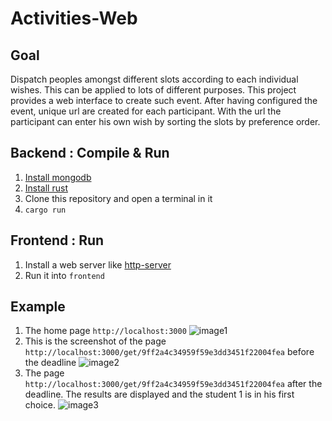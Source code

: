 # Activities-Web

## Goal

Dispatch peoples amongst different slots according to each individual wishes.
This can be applied to lots of different purposes.
This project provides a web interface to create such event.
After having configured the event, unique url are created for each participant.
With the url the participant can enter his own wish by sorting the slots by preference order.

## Backend : Compile & Run

1. [Install mongodb](https://www.mongodb.com)
2. [Install rust](https://www.rust-lang.org/en-US/downloads.html)
3. Clone this repository and open a terminal in it
4. `cargo run`

## Frontend : Run

1. Install a web server like [http-server](https://www.npmjs.com/package/http-server)
2. Run it into `frontend`

## Example

1. The home page `http://localhost:3000`
![image1](https://cloud.githubusercontent.com/assets/333780/17398306/66c47054-5a3c-11e6-8faf-181695762918.png "Event creation form")
2. This is the screenshot of the page `http://localhost:3000/get/9ff2a4c34959f59e3dd3451f22004fea` before the deadline
![image2](https://cloud.githubusercontent.com/assets/333780/17398308/66f12810-5a3c-11e6-8d3e-97ad9aa72a3c.png "Student 1 form")
3. The page `http://localhost:3000/get/9ff2a4c34959f59e3dd3451f22004fea` after the deadline. The results are displayed and the student 1 is in his first choice.
![image3](https://cloud.githubusercontent.com/assets/333780/17398307/66dea672-5a3c-11e6-95d6-53c15ec517ce.png "Everybody see the result after the deadline")

